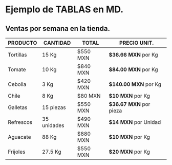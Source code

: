 # Ejemplo de TABLAS en MD.
## Ventas por semana en la tienda.

| PRODUCTO    | CANTIDAD    | TOTAL | PRECIO UNIT. |
| ----------- | ----------- | ----------- | ----------- |
| Tortillas   | 15 Kg       | $550 MXN | **$36.66 MXN** por Kg |
| Tomate      | 10 Kg       | $840 MXN | **$84.00 MXN** por Kg |
| Cebolla     | 3 Kg        | $420 MXN | **$140.00 MXN** por Kg |
| Chile       | 8 Kg        |  $80 MXN | **$10 MXN** por Kg |
| Galletas    | 15 piezas   | $550 MXN | **$36.67 MXN** por pieza |
| Refrescos   | 35 unidades | $490 MXN | **$14 MXN** por Unidad |
| Aguacate    | 88 Kg | $880 MXN | **$10 MXN** por Kg |
| Frijoles    | 27.5 Kg  | $550 MXN | **$20 MXN** por Kg |
